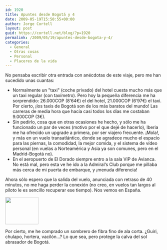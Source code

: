 ```yaml
---
id: 1920
title: Apuntes desde Bogotá y 4
date: 2009-05-19T15:50:55+00:00
author: Jorge Cortell
layout: post
guid: https://cortell.net/blog/?p=1920
permalink: /2009/05/19/apuntes-desde-bogota-y-4/
categories:
  - General
  - Otras cosas
  - Personal
  - Placeres de la vida
---
```

No pensaba escribir otra entrada con anécdotas de este viaje, pero me han sucedido unas cuantas:

  * Normalmente un "taxi" (coche privado) del hotel cuesta mucho más que un taxi regular (con taxímetro). Pero hoy la pequeña diferencia me ha sorprendido: 26.000COP (8‘64€) el del hotel, 21.000COP (6‘97€) el taxi. Por cierto, ¡los taxis de Bogotá son de los más baratos del mundo! Las carreras de media hora que hacía casi todos los días me costaban 9.000COP (3€).
  * Sin pedirlo, cosa que en otras ocasiones he hecho, y sólo me ha funcionado un par de veces (motivo por el que dejé de hacerlo), Iberia me ha ofrecido un upgrade a primera, por ser viajero frecuente. ¡Mola!, y más en un vuelo transatlántico, donde se agradece mucho el espacio para las piernas, la comodidad, la mejor comida, y el sistema de vídeo personal (en vuelas a Norteamérica y Asia ya son comunes, pero en el Madrid-Bogotá no).
  * En el aeropuerto de El Dorado siempre entro a la sala VIP de Avianca. No está mal, pero esta ve he ido a la Admiral‘s Club porque me pillaba más cerca de mi puerta de embarque, y ¡menuda diferencia!

Ahora sólo espero que la salida del vuelo, anunciada con retraso de 40 minutos, no me haga perder la conexión (no creo, en vuelos tan largos al piloto le es sencillo recuperar ese tiempo). Nos vemos en España.

<img class="aligncenter" title="sombrer de fibra fino y ala corta" src="https://www.ceba.com.co/images/prince.jpg" alt="" width="106" height="87" />

Por cierto, me he comprado un sombrero de fibra fino de ala corta. ¿Guiri, chulapo, hortera, vacilón...? Lo que sea, pero protege la calva del sol abrasador de Bogotá.